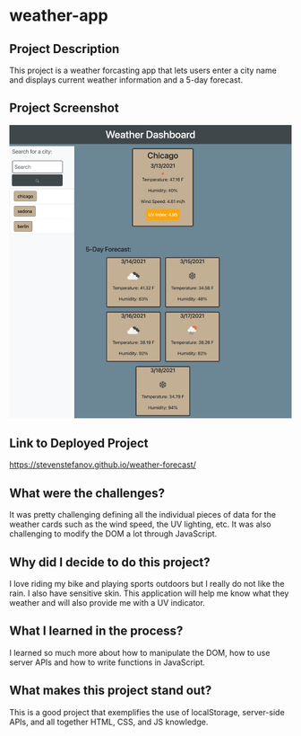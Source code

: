 # weather-app

## Project Description

This project is a weather forcasting app that lets users enter a city name and displays current weather information and a 5-day forecast.

## Project Screenshot  

![Project Screenshot](assets/screenshot_stevenstefanov.png)
 
## Link to Deployed Project  

https://stevenstefanov.github.io/weather-forecast/

## What were the challenges?

It was pretty challenging defining all the individual pieces of data for the weather cards such as the wind speed, the UV lighting, etc. It was also challenging to modify the DOM a lot through JavaScript.

## Why did I decide to do this project?

I love riding my bike and playing sports outdoors but I really do not like the rain. I also have sensitive skin. This application will help me know what they weather and will also provide me with a UV indicator.

## What I learned in the process?

I learned so much more about how to manipulate the DOM, how to use server APIs and how to write functions in JavaScript.

## What makes this project stand out?

This is a good project that exemplifies the use of localStorage, server-side APIs, and all together HTML, CSS, and JS knowledge.
